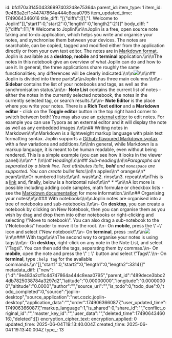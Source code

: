 id: bfd170a3145043369974032d8e75364a
parent_id: 
item_type: 1
item_id: 9e483a2cf1c44747864a444c8eaa0795
item_updated_time: 1749064346016
title_diff: "[{\"diffs\":[[1,\"1. Welcome to Joplin!\"]],\"start1\":0,\"start2\":0,\"length1\":0,\"length2\":21}]"
body_diff: "[{\"diffs\":[[1,\"# Welcome to Joplin!\\\n\\\nJoplin is a free, open source note taking and to-do application, which helps you write and organise your notes, and synchronise them between your devices. The notes are searchable, can be copied, tagged and modified either from the application directly or from your own text editor. The notes are in [Markdown format](https://joplinapp.org/help/apps/markdown). Joplin is available as a **desktop**, **mobile** and **terminal** application.\\\n\\\nThe notes in this notebook give an overview of what Joplin can do and how to use it. In general, the three applications share roughly the same functionalities; any differences will be clearly indicated.\\\n\\\n![](:/61a00304ca2f45f39a1076b2a4d31890)\\\n\\\n## Joplin is divided into three parts\\\n\\\nJoplin has three main columns:\\\n\\\n- **Sidebar** contains the list of your notebooks and tags, as well as the synchronisation status.\\\n\\\n- **Note List** contains the current list of notes - either the notes in the currently selected notebook, the notes in the currently selected tag, or search results.\\\n\\\n- **Note Editor** is the place where you write your notes. There is a **Rich Text editor** and a **Markdown editor** - click on the **Toggle editor** button in the top right hand corner to switch between both! You may also use an [external editor](https://joplinapp.org/help/apps/external_text_editor) to edit notes. For example you can use Typora as an external editor and it will display the note as well as any embedded images.\\\n\\\n## Writing notes in Markdown\\\n\\\nMarkdown is a lightweight markup language with plain text formatting syntax. Joplin supports a [Github-flavoured Markdown syntax](https://joplinapp.org/help/apps/markdown) with a few variations and additions.\\\n\\\nIn general, while Markdown is a markup language, it is meant to be human readable, even without being rendered. This is a simple example (you can see how it looks in the viewer panel):\\\n\\\n* * *\\\n\\\n# Heading\\\n\\\n## Sub-heading\\\n\\\nParagraphs are separated by a blank line. Text attributes _italic_, **bold** and `monospace` are supported. You can create bullet lists:\\\n\\\n* apples\\\n* oranges\\\n* pears\\\n\\\nOr numbered lists:\\\n\\\n1. wash\\\n2. rinse\\\n3. repeat\\\n\\\nThis is a [link](https://joplinapp.org) and, finally, below is a horizontal rule:\\\n\\\n* * *\\\n\\\nA lot more is possible including adding code samples, math formulae or checkbox lists - see the [Markdown documentation](https://joplinapp.org/help/apps/markdown) for more information.\\\n\\\n## Organising your notes\\\n\\\n### With notebooks\\\n\\\nJoplin notes are organised into a tree of notebooks and sub-notebooks.\\\n\\\n- On **desktop**, you can create a notebook by clicking on New Notebook, then you can organise them as you wish by drag and drop them into other notebooks or right-clicking and selecting \\\"Move to notebook\\\". You can also drag a sub-notebook to the \\\"Notebooks\\\" header to move it to the root. \\\n- On **mobile**, press the \\\"+\\\" icon and select \\\"New notebook\\\".\\\n- On **terminal**, press `:mn`\\\n\\\n![](:/1840e75969ba4b1ebc1b743de5395854)\\\n\\\n### With tags\\\n\\\nThe second way to organise your notes is using tags:\\\n\\\n- On **desktop**, right-click on any note in the Note List, and select \\\"Tags\\\". You can then add the tags, separating them by commas.\\\n- On **mobile**, open the note and press the \\\"⋮\\\" button and select \\\"Tags\\\".\\\n- On **terminal**, type `:help tag` for the available commands.\\\n\"]],\"start1\":0,\"start2\":0,\"length1\":0,\"length2\":3314}]"
metadata_diff: {"new":{"id":"9e483a2cf1c44747864a444c8eaa0795","parent_id":"489dece3bbc24db7825038784a3297d2","latitude":"0.00000000","longitude":"0.00000000","altitude":"0.0000","author":"","source_url":"","is_todo":0,"todo_due":0,"todo_completed":0,"source":"joplin-desktop","source_application":"net.cozic.joplin-desktop","application_data":"","order":1749063660877,"user_updated_time":1749063660877,"markup_language":1,"is_shared":0,"share_id":"","conflict_original_id":"","master_key_id":"","user_data":"","deleted_time":1749064346016},"deleted":[]}
encryption_cipher_text: 
encryption_applied: 0
updated_time: 2025-06-04T19:13:40.004Z
created_time: 2025-06-04T19:13:40.004Z
type_: 13